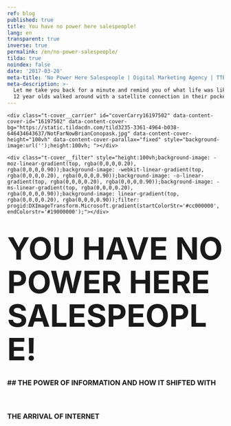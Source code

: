 ```yaml
---
ref: blog
published: true
title: You have no power here salespeople!
lang: en
transparent: true
inverse: true
permalink: /en/no-power-salespeople/
tilda: true
noindex: false
date: '2017-03-20'
meta-title: 'No Power Here Salespeople | Digital Marketing Agency | TTBA Group '
meta-description: >-
  Let me take you back for a minute and remind you of what life was like before
  12 year olds walked around with a satellite connection in their pocket.
---
```

<!--allrecords-->
<div id="allrecords" class="t-records" data-hook="blocks-collection-content-node" data-tilda-project-id="56887" data-tilda-page-id="699959">

<div id="rec16197502" class="r" style=" " data-animationappear="off" data-record-type="274">
<!-- t255 -->
<!-- cover -->
	




<div class="t-cover" id="recorddiv16197502" bgimgfield="img" style="height:100vh; background-image:url('https://static.tildacdn.com/tild3235-3361-4964-b038-646434643637/-/resize/20x/NotFarNowBrianConopask.jpg');">

	<div class="t-cover__carrier" id="coverCarry16197502" data-content-cover-id="16197502" data-content-cover-bg="https://static.tildacdn.com/tild3235-3361-4964-b038-646434643637/NotFarNowBrianConopask.jpg" data-content-cover-height="100vh" data-content-cover-parallax="fixed" style="background-image:url('');height:100vh; "></div>
      
    <div class="t-cover__filter" style="height:100vh;background-image: -moz-linear-gradient(top, rgba(0,0,0,0.20), rgba(0,0,0,0.90));background-image: -webkit-linear-gradient(top, rgba(0,0,0,0.20), rgba(0,0,0,0.90));background-image: -o-linear-gradient(top, rgba(0,0,0,0.20), rgba(0,0,0,0.90));background-image: -ms-linear-gradient(top, rgba(0,0,0,0.20), rgba(0,0,0,0.90));background-image: linear-gradient(top, rgba(0,0,0,0.20), rgba(0,0,0,0.90));filter: progid:DXImageTransform.Microsoft.gradient(startColorStr='#cc000000', endColorstr='#19000000');"></div>
  <div class="t255">
  <div class="t-container">
    <div class="t-width t-width_10 t255__mainblock">
        <div class="t-cover__wrapper t-valign_middle" style="height:100vh;"> 
          <div class="t255__wrapper" data-hook-content="covercontent">
                        <h1 class="t255__title t-title t-title_sm t-uppercase " style="text-transform:uppercase;" field="title"><div style="font-size:72px;line-height:78px;" data-customstyle="yes">You Have No Power Here Salespeople!<br><span style="font-size: 16px;">## The power of information and how it shifted with the arrival of Internet</span> <br></div></h1>            <span class="space"></span>
          </div>
        </div>
        <div class="t255__userblock">
          <div class="t255__userblock-img t-bgimg " imgfield="img2" data-original="https://static.tildacdn.com/tild6534-3332-4831-a564-653335383132/49759ab977eb49179ea12ef7921c199f.jpg" style="background-image: url('https://static.tildacdn.com/tild6534-3332-4831-a564-653335383132/-/resize/20x/49759ab977eb49179ea12ef7921c199f.jpg');"></div>          <div class="t255__userblock-descr t-descr t-descr_xxs " field="title2">By <strong>Konstantin Kostychuk</strong><strong><br>CEO at TTBA Group</strong><strong></strong></div>          <div class="t255__userblock-date t-descr t-descr_xxs " field="descr2">on March 20, 2017</div>        </div>
    </div>
  </div>
  </div>
  

</div>
    
</div>


<div id="rec16378298" class="r" style="padding-top:0px;padding-bottom:0px; " data-animationappear="off" data-record-type="449">

<!-- T381 -->
<div id="nav16378298marker"></div>
<div id="nav16378298" class="t449   " data-navmarker="nav16378298marker" data-appearoffset="" data-hideoffset="">
    <div class="t449__wrapper ">
      <script type="text/javascript" src="//yastatic.net/share2/share.js" charset="utf-8"></script>
      <div class="t449__share_buttons ya-share2" data-direction="vertical" data-yasharel10n="en" data-services="facebook,twitter"></div>         
    </div>
</div>

</div>


<div id="rec16197503" class="r" style="padding-top:90px;padding-bottom:60px;background-color:#ededed; " data-record-type="127" data-bg-color="#ededed">
<!-- T119 -->
<div class="t119">
	<div class="t-container ">
	  	<div class="t-col t-col_8 t-prefix_2">
			<div class="t119__preface t-descr t-opacity_70" style="opacity:0.70;" field="text"><div style="font-size:20px;text-align:left;" data-customstyle="yes"><strong></strong><strong>Picture this:</strong> Your car is a piece of crap. It's all rusty and the more you repair it the more it falls apart. After the last snowstorm, you made a decision; you're buying a new car! <br><br> What do you do? You Google it! You open your computer or your mobile device and you start looking at the different makes, models and prices of cars. After reading reviews, watching videos and comparing 3 to 10 different options, you select your vehicle of choice and you drive down to the nearest dealership to buy it. <br><br></div></div>
		</div>
	</div>
</div>
</div>


<div id="rec16197504" class="r" style="padding-top:0px;padding-bottom:0px; " data-record-type="179">
<!-- cover -->
	




<div class="t-cover" id="recorddiv16197504" bgimgfield="img" style="height:100vh; background-image:url('https://static.tildacdn.com/tild6661-3536-4532-a631-323463393132/-/resize/20x/Car_dealership.jpg');">

	<div class="t-cover__carrier" id="coverCarry16197504" data-content-cover-id="16197504" data-content-cover-bg="https://static.tildacdn.com/tild6661-3536-4532-a631-323463393132/Car_dealership.jpg" data-content-cover-height="100vh" data-content-cover-parallax="fixed" style="background-image:url('');height:100vh; "></div>
      
    <div class="t-cover__filter" style="height:100vh;background-image: -moz-linear-gradient(top, rgba(0,0,0,0.60), rgba(0,0,0,0.60));background-image: -webkit-linear-gradient(top, rgba(0,0,0,0.60), rgba(0,0,0,0.60));background-image: -o-linear-gradient(top, rgba(0,0,0,0.60), rgba(0,0,0,0.60));background-image: -ms-linear-gradient(top, rgba(0,0,0,0.60), rgba(0,0,0,0.60));background-image: linear-gradient(top, rgba(0,0,0,0.60), rgba(0,0,0,0.60));filter: progid:DXImageTransform.Microsoft.gradient(startColorStr='#66000000', endColorstr='#66000000');"></div>

<!-- T164 -->
<div class="t164">
	<div class="t-container">
		<div class="t-cover__wrapper t-valign_middle" style="height:100vh;">      
          <div class="t-col t-col_8 t-prefix_2 t-align_left">
            <div data-hook-content="covercontent">
            <div class="t164__wrapper">
	          	          	          <div class="t164__descr t-descr t-descr_xxxl" field="descr"><div style="font-size:30px;" data-customstyle="yes"><br>Now image again that your car is a piece of crap but this time it's 1987. <br></div></div>	          <div class="t164__text t-text t-text_md" field="text"><div style="font-size:18px;" data-customstyle="yes">If you wanted to buy a new car 30 years ago, what did you do? Those of you who are old enough will remember that your options were not many. We have this amazing capacity as human beings to quickly get used to the good things in life and expect them to be the new standards. <br> <br>So let me take you back for a minute and remind you of what life was like before 12 year olds walked around with a satellite connection in their pocket. <br><br><strong>Here's what you did when shopping for a car: <br></strong>1. Pick a make and find the nearest dealership. <br>2. Drive there (or take the bus). <br>3. Compare pricing options, deals, promotions and features. <br>4. Haggle with a salesperson. <br>5. Get haggled. <br>6. Then drive down to another dealership and repeat steps 1 through 5. <br>7. Do that three, four or even 10 times. <br> <br><br></div></div>            </div>
            </div>
          </div>
		</div>
	</div>
</div>

  

</div>
    
</div>


<div id="rec16197505" class="r" style="padding-top:75px;padding-bottom:0px; " data-record-type="106">
<!-- T004 -->
<div class="t004">
	<div class="t-container ">
	  	<div class="t-col t-col_8 t-prefix_2">
			<div field="text" class="t-text t-text_md  "><div style="font-size:18px;" data-customstyle="yes">If you're reading this and you're a business owner, you're probably thinking "A client coming to your store without Googling a single thing, that's great! Half the battle is already won! Business owners had it SO EASY back then!" And you're right! Without easy access to information, consumers had no choice but to come see you at the store. Good for business, not so good for the consumer. <br><br> First of all, most people couldn't haggle if their life depended on it. <br><br> Most of us can haggle for fruits or other produce at a summer market. It doesn't take a genius to compare apples to apples and oranges to oranges. But comparing a Volkswagen Passat to a Honda Accord can prove more difficult to do. Especially if your adversary is a salesman who has all the up-to-date information about his products while you only know what your uncle told you about his Oldsmobile. Guess who's coming out on top in that transaction. <br><br> <em>Do you see where I'm going with this yet? <br></em><br> The only reason you went to 10 different car dealerships 30 years ago is because you had no other choice. If you wanted information about a car, you went to a car salesman. If you wanted information about a fridge, a TV or any other product or service, you had to get out of your home and drive to the store. <br></div></div>
		</div>
	</div>
</div>
</div>


<div id="rec16376790" class="r" style="padding-top:0px;padding-bottom:0px; " data-record-type="223">
<!-- T195 -->
<div class="t195">
  <div class="t-container">
                
      <div class="t-col t-col_4 t-prefix_2">
        <div class="t195__text t-text t-text_md" field="text"><div style="font-size:18px;" data-customstyle="yes"><u><br>The power of information was consolidated within the salespeople.</u> They knew how to use it and how to squeeze as much as they could out of every customer. They'd get away with it time after time after time. It's no wonder that to this day, when most people think of a salesman they are thinking of someone who's pushy, persistent and aggressive. Source <a href="https://research.hubspot.com/charts/sales-description-word-cloud" target="_blank" style="color:#6072fc !important;" rel="color:#7181f7 !important;">HubSpot</a></div></div>
      </div>
          <div class="t-col t-col_4  t195__imgsection" itemscope="" itemtype="http://schema.org/ImageObject"><meta itemprop="image" content="https://static.tildacdn.com/tild3138-3162-4234-a538-313332356161/Sales_word_cloud.png">        <img class="t195__img t-img" data-tu-max-width="1200" data-tu-max-height="1200" src="https://static.tildacdn.com/tild3138-3162-4234-a538-313332356161/-/empty/Sales_word_cloud.png" data-original="https://static.tildacdn.com/tild3138-3162-4234-a538-313332356161/Sales_word_cloud.png" imgfield="img"><br>        <div class="t195__sectitle t-descr" field="imgtitle" itemprop="name"></div>
        <div class="t195__secdescr t-descr" field="imgdescr" itemprop="description"></div>
      </div>
      </div>
</div>
</div>


<div id="rec16375614" class="r" style="padding-top:15px;padding-bottom:30px; " data-record-type="106">
<!-- T004 -->
<div class="t004">
	<div class="t-container ">
	  	<div class="t-col t-col_8 t-prefix_2">
			<div field="text" class="t-text t-text_md  "><strong>Fast-forward a decade: Enters Internet.<br></strong><br>From its first appearance in the early nineties, Internet has changed the way we consume information, the way we shop, communicate and pretty much live. Advances in technology, and the incredibly rapid spread of connectivity across the developed world (and now beyond) has changed the relationship between consumers and salespeople forever (and for the better).</div>
		</div>
	</div>
</div>
</div>


<div id="rec16308241" class="r" style="padding-top:75px;padding-bottom:45px; " data-record-type="271">
<!-- t250 -->
<div class="t250">
  <div class="t-container">
    <div class="t-row">
      <div class="t-col t-col_10 t-prefix_1">
        <div class="t250__text t-text-impact t-text-impact_sm" field="text">
          Today's consumer wants information right NOW and he only wants to move his thumbs to get it.<br>
        </div>
        <div>
          <a class="t250__link" href="https://twitter.com/intent/tweet?url=http://project56887.tilda.ws/page699959.html;text=Today's consumer wants information right NOW and he only wants to move his thumbs to get it.;size=l&amp;count=none" target="_blank">            <div class="t250__icon">
              <svg width="28px" height="25px" viewBox="0 0 28 25">
                  <g stroke="none" stroke-width="1" fill="none" fill-rule="evenodd">
                      <g transform="translate(-704.000000, -1375.000000)" fill="#000000">
                          <path d="M731.2272,1375.449 C730.117467,1376.155 728.887333,1376.668 727.5788,1376.944 C726.532533,1375.748 725.038267,1375 723.386267,1375 C720.2148,1375 717.642533,1377.756 717.642533,1381.155 C717.642533,1381.637 717.693867,1382.106 717.79,1382.557 C713.016,1382.3 708.783333,1379.85 705.949733,1376.126 C705.455067,1377.034 705.171333,1378.092 705.171333,1379.221 C705.171333,1381.356 706.185867,1383.24 707.7268,1384.343 C706.785067,1384.311 705.899333,1384.034 705.124667,1383.573 L705.124667,1383.65 C705.124667,1386.631 707.104267,1389.12 709.733467,1389.686 C709.250933,1389.827 708.7432,1389.902 708.2196,1389.902 C707.85,1389.902 707.489733,1389.863 707.1388,1389.792 C707.870533,1392.236 709.992,1394.017 712.505467,1394.066 C710.538933,1395.716 708.061867,1396.701 705.370133,1396.701 C704.906267,1396.701 704.449867,1396.672 704,1396.615 C706.5424,1398.361 709.561733,1399.38 712.806,1399.38 C723.3732,1399.38 729.150533,1390.002 729.150533,1381.868 C729.150533,1381.601 729.1468,1381.335 729.134667,1381.071 C730.256533,1380.204 731.230933,1379.12 732,1377.884 C730.970533,1378.374 729.8636,1378.704 728.7016,1378.853 C729.886933,1378.094 730.797867,1376.887 731.2272,1375.449 L731.2272,1375.449 Z" id="Shape" sketch:type="MSShapeGroup"></path>
                      </g>
                  </g>
              </svg>              
            </div>
                      </a>        </div>
      </div>
    </div>
  </div>
</div>
</div>


<div id="rec16197506" class="r" style="padding-top:0px;padding-bottom:0px; " data-record-type="179">
<!-- cover -->
	




<div class="t-cover" id="recorddiv16197506" bgimgfield="img" style="height:90vh; background-image:url('https://static.tildacdn.com/tild6566-3065-4232-b736-613362616238/-/resize/20x/network_cables.jpg');">

	<div class="t-cover__carrier" id="coverCarry16197506" data-content-cover-id="16197506" data-content-cover-bg="https://static.tildacdn.com/tild6566-3065-4232-b736-613362616238/network_cables.jpg" data-content-cover-height="90vh" data-content-cover-parallax="fixed" style="background-image:url('');height:90vh; "></div>
      
    <div class="t-cover__filter" style="height:90vh;background-image: -moz-linear-gradient(top, rgba(0,0,0,0.70), rgba(0,0,0,0.70));background-image: -webkit-linear-gradient(top, rgba(0,0,0,0.70), rgba(0,0,0,0.70));background-image: -o-linear-gradient(top, rgba(0,0,0,0.70), rgba(0,0,0,0.70));background-image: -ms-linear-gradient(top, rgba(0,0,0,0.70), rgba(0,0,0,0.70));background-image: linear-gradient(top, rgba(0,0,0,0.70), rgba(0,0,0,0.70));filter: progid:DXImageTransform.Microsoft.gradient(startColorStr='#4c000000', endColorstr='#4c000000');"></div>

<!-- T164 -->
<div class="t164">
	<div class="t-container">
		<div class="t-cover__wrapper t-valign_middle" style="height:90vh;">      
          <div class="t-col t-col_8 t-prefix_2 t-align_left">
            <div data-hook-content="covercontent">
            <div class="t164__wrapper">
	          	          	          <div class="t164__descr t-descr t-descr_xxxl" field="descr"><div style="font-size:42px;" data-customstyle="yes">The Power Shift<br></div></div>	          <div class="t164__text t-text t-text_md" field="text"><div style="font-size:18px;" data-customstyle="yes"><u></u>After decades of being abused and mistreated, the consumer is finally coming out on top. He is now king! He decides when he wants to look for your product, how he does it and where he does it. <br><br> But for the most part, they all start in the same place. Here are a few figures: <br>- 81% of shoppers conduct online research before buying <br>- 60% start their research on a search engine like Google <br>- 61% of shoppers read product reviews before making a purchase<br><a href="http://www.adweek.com/digital/81-shoppers-conduct-online-research-making-purchase-infographic/" style="color:#8585f5 !important;" rel="color:#8585f5 !important;"><span style="color: rgb(95, 113, 245);">(Source)</span><br></a> <br>By the time a consumer walks into a car dealership in 2017, his mind is already made up! And it's <u>not only cars</u>; it's the same story for the majority of products or services that you will see today! If 30 years ago, the sales cycle started when a customer would walk through the doors, today it starts when the consumer simply feels a need or a want. And with a smart phone in his pocket, he can start looking to fulfill that need within seconds. There's no need to speak with a salesman any more. All of the latest information is easily accessible online. <br> <br>The dynamic of our work as businesspeople and as salespeople has changed the day that the power of information shifted from us towards the customer. Those who adapted survived and thrived, the rest died out, much like the dinosaurs did. <br><br></div></div>            </div>
            </div>
          </div>
		</div>
	</div>
</div>

  

</div>
    
</div>


<div id="rec16197507" class="r" style="padding-top:60px;padding-bottom:15px;background-color:#ffffff; " data-record-type="184" data-bg-color="#ffffff">
<!-- T169 -->
<div class="t169">
  <div class="t-container_100">
    <div class="t-row">
      <div class="t-col_100">
        <h2 class="t169__text t-title" field="text"><div style="font-size:30px;line-height:40px;text-align:center;color:#444444;" data-customstyle="yes"><span style="font-weight: 300;">So what can you do? How can you market your business<br>when the consumer calls all the shots? </span><br></div></h2>
      </div>
    </div>
  </div>
</div>
</div>


<div id="rec16309713" class="r" style="padding-top:15px;padding-bottom:15px; " data-record-type="106">
<!-- T004 -->
<div class="t004">
	<div class="t-container ">
	  	<div class="t-col t-col_8 t-prefix_2">
			<div field="text" class="t-text t-text_md  "><strong><span data-redactor-tag="span" style="font-size: 28px;">Business starts with presence. </span><br></strong><br><span style="font-size: 18px;">Being on the first page of Google puts you on the list of companies that will be compared, but it doesn't guarantee contact just yet. Today's consumer will compare a few companies by looking at their overall online presence and then decide which companies he will contact for pricing. (We assume here that your product is the bomb and that your branding is on point.) <br><br> When it comes to online presence, here's what you need to think about: <br> <br><em>- Do you have a website? Is it mobile responsive? (more than 60% of all purchases start from a mobile device) <br>- Is your contact information visible? <br>- Do you have social media accounts? Are they active? <br>- Do you produce and share interesting and useful content? <br>- Does your business have reviews? How are they? <br>- Have you established yourself as an expert in your field? Can you be trusted? <br>- Do you have a Google My Business account? <br>- Did you come up in Google at all? In Google Ads?</em> <br><br> The above list is meant to get you to ask the right questions and start thinking about your business differently. In the next article, we'll look at a more systematic approach to building your marketing funnel and understanding the tools at your disposal at each stage of that model. </span><br></div>
		</div>
	</div>
</div>
</div>


<div id="rec16309789" class="r" style="padding-top:30px;padding-bottom:15px; " data-record-type="271">
<!-- t250 -->
<div class="t250">
  <div class="t-container">
    <div class="t-row">
      <div class="t-col t-col_10 t-prefix_1">
        <div class="t250__text t-text-impact t-text-impact_sm" field="text">
          Online presence is no longer an asset,<br>it's an absolute prerequisite for survival. <br>
        </div>
        <div>
          <a class="t250__link" href="https://twitter.com/intent/tweet?url=http://project56887.tilda.ws/page699959.html;text=Online presence is no longer an asset,it's an absolute prerequisite for survival. ;size=l&amp;count=none" target="_blank">            <div class="t250__icon">
              <svg width="28px" height="25px" viewBox="0 0 28 25">
                  <g stroke="none" stroke-width="1" fill="none" fill-rule="evenodd">
                      <g transform="translate(-704.000000, -1375.000000)" fill="#000000">
                          <path d="M731.2272,1375.449 C730.117467,1376.155 728.887333,1376.668 727.5788,1376.944 C726.532533,1375.748 725.038267,1375 723.386267,1375 C720.2148,1375 717.642533,1377.756 717.642533,1381.155 C717.642533,1381.637 717.693867,1382.106 717.79,1382.557 C713.016,1382.3 708.783333,1379.85 705.949733,1376.126 C705.455067,1377.034 705.171333,1378.092 705.171333,1379.221 C705.171333,1381.356 706.185867,1383.24 707.7268,1384.343 C706.785067,1384.311 705.899333,1384.034 705.124667,1383.573 L705.124667,1383.65 C705.124667,1386.631 707.104267,1389.12 709.733467,1389.686 C709.250933,1389.827 708.7432,1389.902 708.2196,1389.902 C707.85,1389.902 707.489733,1389.863 707.1388,1389.792 C707.870533,1392.236 709.992,1394.017 712.505467,1394.066 C710.538933,1395.716 708.061867,1396.701 705.370133,1396.701 C704.906267,1396.701 704.449867,1396.672 704,1396.615 C706.5424,1398.361 709.561733,1399.38 712.806,1399.38 C723.3732,1399.38 729.150533,1390.002 729.150533,1381.868 C729.150533,1381.601 729.1468,1381.335 729.134667,1381.071 C730.256533,1380.204 731.230933,1379.12 732,1377.884 C730.970533,1378.374 729.8636,1378.704 728.7016,1378.853 C729.886933,1378.094 730.797867,1376.887 731.2272,1375.449 L731.2272,1375.449 Z" id="Shape" sketch:type="MSShapeGroup"></path>
                      </g>
                  </g>
              </svg>              
            </div>
                      </a>        </div>
      </div>
    </div>
  </div>
</div>
</div>


<div id="rec16197508" class="r" style="padding-top:30px;padding-bottom:0px; " data-record-type="493">
<!-- t493 -->

<div class="t493">
			
  <div class="t493__container t-container">
		<div class="t493__flex-wrapper">
	    <div class="t493__box-img-mobile t-col">
	      <div class="t493__tablewrapper">
	        <div class="t493__cell t-cell">
	          <img class="t493__img t-margin_auto t-img" src="https://static.tildacdn.com/tild6462-6661-4664-b635-303765333766/-/empty/salespeople.png" data-original="https://static.tildacdn.com/tild6462-6661-4664-b635-303765333766/salespeople.png" imgfiled="img5">
	        </div>
	      </div>
	    </div>
	    	    <div class="t493__box-text t-col t-col_flex t-valign_middle t-col_6 ">
	      <div class="t493__tablewrapper">
	        <div class="t493__cell t-cell">
	          <div class="t493__item t-item ">
	            	            <div class="t493__textwrapper t-cell t-valign_top">
	              	                <div class="t493__heading t-heading t-heading_sm  t-align_center" style="" field="title">
	              <div style="color:#060606;" data-customstyle="yes"><strong><strong data-redactor-tag="strong">So that's it? Online presence is the answer? Not quite.</strong><br></strong></div></div>	              	                <div class="t493__descr t-descr t-descr_xs t-align_center" style="" field="descr">
	              <div style="font-size:18px;text-align:left;" data-customstyle="yes"><br>Online presence is one of the answers. It's one of the very first answers. If you're thinking about the future of your business and about where your customers are looking for your products, online presence is a good start. <br><br> Active evaluation is when a potential client has found your business, liked what you're offering and is at the stage of comparing you to the competition. "Two-thirds of the touch points during the active-evaluation phase involve […] activities such as Internet reviews and word-of-mouth recommendations from friends and family." <br>Source: <span style="color: rgb(95, 113, 245);"><a href="http://www.mckinsey.com/business-functions/marketing-and-sales/our-insights/the-consumer-decision-journey" style="color: rgb(95, 113, 245);" target="_blank">McKinsey</a> </span><br><br> What does that mean? It means that simply being online is not enough. Just like they do in a store holding two products in front of them, they will also compare your business with others when searching online. <br><strong></strong></div></div>	            </div>
	          </div>
	          	            <div class="t493__item t493__item_padding-top t-item ">
	              	              <div class="t493__textwrapper t-cell t-valign_top">
	                	                  <div class="t493__heading t-heading t-heading_sm t-align_center" style="" field="title2">
	                <div style="color:#515151;" data-customstyle="yes"></div></div>	                	              </div>
	            </div>
	          	          	          	<div class="t493__item t493__item_padding-top t-item ">
	              	              <div class="t493__textwrapper t-cell t-valign_top">
	                	                  <div class="t493__heading t-heading t-heading_sm t-align_center" style="" field="title3">
	                <div style="color:#474747;" data-customstyle="yes"></div></div>	                	              </div>
	            </div>
	          	          	        </div>
	      </div>
	    </div>
	    	      <div class="t493__box-img t-col t-col_flex t-valign_middle t-col_6 ">
	        <div class="t493__tablewrapper">
	          <div class="t493__cell t-cell">
	            <img class="t493__img t-img " src="https://static.tildacdn.com/tild6462-6661-4664-b635-303765333766/-/empty/salespeople.png" data-original="https://static.tildacdn.com/tild6462-6661-4664-b635-303765333766/salespeople.png" imgfield="img5">
	          </div>
	        </div>
	      </div>
	    		</div>
  </div>
		


</div>
</div>


<div id="rec16309511" class="r" style="padding-top:0px;padding-bottom:0px; " data-record-type="179">
<!-- cover -->
	




<div class="t-cover" id="recorddiv16309511" bgimgfield="img" style="height:100vh; background-image:url('https://static.tildacdn.com/tild3762-6438-4731-b039-353833383037/-/resize/20x/iStock_000050225464_Medium1002x666.jpg');">

	<div class="t-cover__carrier" id="coverCarry16309511" data-content-cover-id="16309511" data-content-cover-bg="https://static.tildacdn.com/tild3762-6438-4731-b039-353833383037/iStock_000050225464_Medium1002x666.jpg" data-content-cover-height="100vh" data-content-cover-parallax="fixed" style="background-image:url('');height:100vh; "></div>
      
    <div class="t-cover__filter" style="height:100vh;background-image: -moz-linear-gradient(top, rgba(255,255,255,0.90), rgba(255,255,255,0.80));background-image: -webkit-linear-gradient(top, rgba(255,255,255,0.90), rgba(255,255,255,0.80));background-image: -o-linear-gradient(top, rgba(255,255,255,0.90), rgba(255,255,255,0.80));background-image: -ms-linear-gradient(top, rgba(255,255,255,0.90), rgba(255,255,255,0.80));background-image: linear-gradient(top, rgba(255,255,255,0.90), rgba(255,255,255,0.80));filter: progid:DXImageTransform.Microsoft.gradient(startColorStr='#19ffffff', endColorstr='#33ffffff');"></div>

<!-- T164 -->
<div class="t164">
	<div class="t-container">
		<div class="t-cover__wrapper t-valign_middle" style="height:100vh;">      
          <div class="t-col t-col_8 t-prefix_2 t-align_left">
            <div data-hook-content="covercontent">
            <div class="t164__wrapper">
	          	          	          <div class="t164__descr t-descr t-descr_xxxl" field="descr"><div style="font-size:30px;color:#1a1a1a;" data-customstyle="yes"><strong>Conclusion</strong> <br></div></div>	          <div class="t164__text t-text t-text_md" field="text"><div style="font-size:18px;color:#0b0b0b;" data-customstyle="yes">We've said it, doing business is harder today than it was 30 years ago. There's no denying the fact that there are many more companies opening every week, competition is getting more fierce, sometimes international, and the consumer has access to detailed information at the swipe of a finger. <br> <br>Make no mistake; your competitors are already online. They have been for a while. Online presence is a big step in the right direction but if you haven't made that step by 2017, you're already behind! If your company is not visible online, it is not visible at all. <br> <br>Be smart about your business. Plan, test, adjust and try again. Leave nothing to chance, be calculated and systematic, use the right tools and target the right audience to grow your business. <br> <br>If you're not sure where to start, our consultations are free. <u><a href="#GrowMyBusiness" style="color: rgb(11, 11, 11);" rel="" data-redactor-tag="a">Here</a>'s</u> how to get in touch!<br></div></div>            </div>
            </div>
          </div>
		</div>
	</div>
</div>

  

</div>
    
</div>


<div id="rec16310536" class="r" style=" " data-animationappear="off" data-record-type="330">

<style>
#rec16310536 input::-webkit-input-placeholder {color:#000000; opacity: 0.5;}
#rec16310536 input::-moz-placeholder          {color:#000000; opacity: 0.5;}
#rec16310536 input:-moz-placeholder           {color:#000000; opacity: 0.5;}
#rec16310536 input:-ms-input-placeholder      {color:#000000; opacity: 0.5;}          
#rec16310536 textarea::-webkit-input-placeholder {color:#000000; opacity: 0.5;}
#rec16310536 textarea::-moz-placeholder          {color:#000000; opacity: 0.5;}
#rec16310536 textarea:-moz-placeholder           {color:#000000; opacity: 0.5;}
#rec16310536 textarea:-ms-input-placeholder      {color:#000000; opacity: 0.5;}                    
</style>
<div class="t330">
  <div class="t-popup" data-tooltip-hook="#GrowMyBusiness">
    <div class="t-popup__close">
      <svg width="23px" height="23px" viewBox="0 0 23 23" version="1.1" xmlns="http://www.w3.org/2000/svg" xmlns:xlink="http://www.w3.org/1999/xlink">
        <g stroke="none" stroke-width="1" fill="#fff" fill-rule="evenodd">
          <rect transform="translate(11.313708, 11.313708) rotate(-45.000000) translate(-11.313708, -11.313708) " x="10.3137085" y="-3.6862915" width="2" height="30"></rect>
          <rect transform="translate(11.313708, 11.313708) rotate(-315.000000) translate(-11.313708, -11.313708) " x="10.3137085" y="-3.6862915" width="2" height="30"></rect>
        </g>
      </svg>
    </div>
    <div class="t-popup__container t-width t-width_6">
        <img class="t330__img t-img" src="https://static.tildacdn.com/tild6632-6531-4531-a564-626639616530/-/empty/ttba_moto.jpg" data-original="https://static.tildacdn.com/tild6632-6531-4531-a564-626639616530/ttba_moto.jpg" imgfield="img">        <div class="t330__wrapper t-align_center" style=";">
          <div class="t330__title t-title t-title_xxs"><div style="font-size:16px;" data-customstyle="yes"><span style="font-weight: 400;">We always respond in less than 4 hours.<br><br></span></div></div>                    <form id="form16310536" name="form16310536" role="form" action="https://forms.tildacdn.com/procces/" method="POST" data-formactiontype="2" data-inputbox=".t330__blockinput" data-success-url="https://ttbagroup.com/en/request-submitted" class="js-form-proccess">                                                                  <input type="hidden" name="formservices[]" value="67787a8c45c4f24353fc05cdd55eaa8d" class="js-formaction-services">
                                                      
                                                                                  <div>
                          <div class="js-errorbox-all t330__blockinput-errorbox" style="display:none;">
                              <div class="t330__blockinput-errors-text t-text t-text_xs">
                                  <p class="t330__blockinput-errors-item js-rule-error js-rule-error-all"></p>
                        		<p class="t330__blockinput-errors-item js-rule-error js-rule-error-req">Required field</p>
                        		<p class="t330__blockinput-errors-item js-rule-error js-rule-error-email">Please correct e-mail address</p>
                        		<p class="t330__blockinput-errors-item js-rule-error js-rule-error-name">Name Wrong. Correct please</p>
                        		<p class="t330__blockinput-errors-item js-rule-error js-rule-error-phone">Please correct phone number</p>
                        		<p class="t330__blockinput-errors-item js-rule-error js-rule-error-string">Please enter letter, number or punctuation symbols.</p>
                              </div>
                          </div>
                          <div class="js-successbox t330__blockinput-success t-text t-text_xs" style="display:none;">
                                                            Thank You! Your request has been submitted.
                                                      </div>                
                        </div>
                        <div class="t330__input-wrapper">
                                                                              <div class="t330__blockinput">
                              <input type="text" name="email" class="t330__input t-input js-tilda-rule " value="" placeholder="Your Name" onfocus="this.placeholder = ''" onblur="this.placeholder = 'Your Name'" data-tilda-req="1" data-tilda-rule="email" style="color:#000000; border:1px solid #c9c9c9; background-color:#ffffff; border-radius: 5px; -moz-border-radius: 5px; -webkit-border-radius: 5px;">
                          </div>
                                                                                                        <div class="t330__blockinput">
                              <input type="text" name="name" class="t330__input t-input js-tilda-rule " value="" placeholder="Your Email" onfocus="this.placeholder = ''" onblur="this.placeholder = 'Your Email'" data-tilda-req="1" data-tilda-rule="none" style="color:#000000; border:1px solid #c9c9c9; background-color:#ffffff; border-radius: 5px; -moz-border-radius: 5px; -webkit-border-radius: 5px;">
                          </div>                
                                                                                                        <div class="t330__blockinput">
                              <input type="text" name="phone" class="t330__input t-input js-tilda-rule " value="" placeholder="Your Phone Number" onfocus="this.placeholder = ''" onblur="this.placeholder = 'Your Phone Number'" data-tilda-req="1" data-tilda-rule="phone" style="color:#000000; border:1px solid #c9c9c9; background-color:#ffffff; border-radius: 5px; -moz-border-radius: 5px; -webkit-border-radius: 5px;">
                          </div>                                
                                                      
                          
                                                      
                                                                              <div class="t330__blockinput">
                              <textarea name="Whatdoyouwanttodiscuss" class="t330__input t-input js-tilda-rule " placeholder="What do you want to discuss?" onfocus="this.placeholder = ''" onblur="this.placeholder = 'What do you want to discuss?'" style="color:#000000; border:1px solid #c9c9c9; background-color:#ffffff; border-radius: 5px; -moz-border-radius: 5px; -webkit-border-radius: 5px;height:68px" rows="2"></textarea>
                          </div>
                                                    <div class="t330__blockbutton">
                              <button type="submit" class="t330__submit t-submit" style="color:#ffffff;background-color:#ed4b3a;border-radius:5px; -moz-border-radius:5px; -webkit-border-radius:5px;">SEND</button>                          </div>
                         </div> 
          </form>                          
        </div>
      </div>
    </div>
</div>
<script type="text/javascript">
$(document).ready(function(){
  setTimeout(function(){
    t330_initPopup('16310536');
  }, 500);
});
</script>  

                          
</div>


<div id="rec16197510" class="r" style="padding-top:45px;padding-bottom:45px; " data-record-type="132">
<div class="t-container_100">
	<div style="position: relative; right: 50%; float: right;">
		<div style="position: relative; z-index: 1; right: -50%;">
			<div style="display: table;">
			<div style="display:table-row; width:auto; clear:both;">
			
						<div id="fb-root"></div>
			
			<script>(function(d, s, id) {
			  var js, fjs = d.getElementsByTagName(s)[0];
			  if (d.getElementById(id)) return;
			  js = d.createElement(s); js.id = id;
			  js.src = "//connect.facebook.net/en_En/sdk.js#xfbml=1&appId=257953674358265&version=v2.0";
			  fjs.parentNode.insertBefore(js, fjs);
			}(document, 'script', 'facebook-jssdk'));</script>
						
						
						<div style="border:0px solid;height:25px; float:left; display:table-column; padding-left:10px; padding-top:4px;">
			<div class="fb-like" data-layout="button_count" data-action="like" data-show-faces="false" data-share="false"></div>
			</div>
			              
						<div style="border:0px solid;height:25px; float:left; display:table-column; padding-left:10px; padding-top:4px;">
			<div class="fb-share-button" data-type="button_count"></div>
			</div>
									
			
			              
            
						<div style="float:left; width:80px; display:table-column; height:25px; border:0px solid; padding-left:10px; padding-top:4px;">
			<a href="https://twitter.com/share" class="twitter-share-button" data-text="You have no power here salespeople!">Tweet</a>
			<script>!function(d,s,id){var js,fjs=d.getElementsByTagName(s)[0],p=/^http:/.test(d.location)?'http':'https';if(!d.getElementById(id)){js=d.createElement(s);js.id=id;js.src=p+'://platform.twitter.com/widgets.js';fjs.parentNode.insertBefore(js,fjs);}}(document, 'script', 'twitter-wjs');</script>
			</div>
			              
			</div>
			</div>
		</div>
	</div>
</div>  
</div>


<div id="rec16311351" class="r" style="padding-top:0px;padding-bottom:0px; " data-animationappear="off" data-record-type="307">
<!-- t278 -->
<!-- cover -->
	




<div class="t-cover" id="recorddiv16311351" bgimgfield="img" style="height:100vh; background-image:url('https://static.tildacdn.com/tild6432-6139-4635-a466-633539363738/-/resize/20x/mtlcityview.jpg');">

	<div class="t-cover__carrier" id="coverCarry16311351" data-content-cover-id="16311351" data-content-cover-bg="https://static.tildacdn.com/tild6432-6139-4635-a466-633539363738/mtlcityview.jpg" data-content-cover-height="100vh" data-content-cover-parallax="fixed" style="background-image:url('');height:100vh; "></div>
      
    <div class="t-cover__filter" style="height:100vh;background-image: -moz-linear-gradient(top, rgba(46,46,46,0.80), rgba(46,46,46,0.80));background-image: -webkit-linear-gradient(top, rgba(46,46,46,0.80), rgba(46,46,46,0.80));background-image: -o-linear-gradient(top, rgba(46,46,46,0.80), rgba(46,46,46,0.80));background-image: -ms-linear-gradient(top, rgba(46,46,46,0.80), rgba(46,46,46,0.80));background-image: linear-gradient(top, rgba(46,46,46,0.80), rgba(46,46,46,0.80));filter: progid:DXImageTransform.Microsoft.gradient(startColorStr='#332e2e2e', endColorstr='#332e2e2e');"></div>
  <div class="t278">
  <div class="t-container ">
    <div class="t-width t-width_6 t278__mainblock">
      <div class="t-cover__wrapper t-valign_middle" style="height:100vh;"> 
        <div class="t278__mainwrapper" data-hook-content="covercontent">
          <div class="t278__title t-title t-title_xs" field="title">Receive marketing and sales insights right in your Inbox.</div>          <div class="t278__descr t-descr t-descr_md" field="descr">We promise we will never spam you.</div>          <form id="form16311351" name="form16311351" role="form" action="https://forms.tildacdn.com/procces/" method="POST" data-formactiontype="2" data-inputbox=".t278__blockinput" class="js-form-proccess">                                                <input type="hidden" name="formservices[]" value="67787a8c45c4f24353fc05cdd55eaa8d" class="js-formaction-services">
                            
                            <div style="position: absolute; left: -5000px;"><input type="text" name="tspecomment" tabindex="-1" value=""></div>
                      
          
                <div class="t278__input-mainblock t-width t-width_6">
          
                  <div class="t278__allert-wrapper">
                    <div class="t278__blockinput-errorbox js-errorbox-all" style="display:none;">
                        <div class="t278__blockinput-errors-text t-descr t-descr_xs">
                            <p class="t278__blockinput-errors-item js-rule-error js-rule-error-all"></p>
                        	<p class="t278__blockinput-errors-item js-rule-error js-rule-error-req">Required field</p>
                        	<p class="t278__blockinput-errors-item js-rule-error js-rule-error-email">Please correct e-mail address</p>
                        	<p class="t278__blockinput-errors-item js-rule-error js-rule-error-name">Name Wrong. Correct please</p>
                        	<p class="t278__blockinput-errors-item js-rule-error js-rule-error-phone">Please correct phone number</p>
                        	<p class="t278__blockinput-errors-item js-rule-error js-rule-error-string">Please enter letter, number or punctuation symbols.</p>
                        </div>
                    </div>
                    <div class="t278__blockinput-success js-successbox" style="display:none;">
                        <div class="t278__success-icon">
                          <svg width="50px" height="50px" viewBox="0 0 50 50">
                            <g stroke="none" stroke-width="1" fill="none" fill-rule="evenodd">
                              <g fill="#FFFFFF">
                                <path d="M25.0982353,49.2829412 C11.5294118,49.2829412 0.490588235,38.2435294 0.490588235,24.6752941 C0.490588235,11.1064706 11.53,0.0670588235 25.0982353,0.0670588235 C38.6664706,0.0670588235 49.7058824,11.1064706 49.7058824,24.6752941 C49.7058824,38.2441176 38.6664706,49.2829412 25.0982353,49.2829412 L25.0982353,49.2829412 Z M25.0982353,1.83176471 C12.5023529,1.83176471 2.25529412,12.0794118 2.25529412,24.6752941 C2.25529412,37.2705882 12.5023529,47.5182353 25.0982353,47.5182353 C37.6941176,47.5182353 47.9411765,37.2705882 47.9411765,24.6752941 C47.9411765,12.0794118 37.6941176,1.83176471 25.0982353,1.83176471 L25.0982353,1.83176471 Z"></path>
                                <path d="M22.8435294,30.5305882 L18.3958824,26.0829412 C18.0511765,25.7382353 18.0511765,25.18 18.3958824,24.8352941 C18.7405882,24.4905882 19.2988235,24.4905882 19.6435294,24.8352941 L22.8429412,28.0347059 L31.7282353,19.1488235 C32.0729412,18.8041176 32.6311765,18.8041176 32.9758824,19.1488235 C33.3205882,19.4935294 33.3205882,20.0517647 32.9758824,20.3964706 L22.8435294,30.5305882 L22.8435294,30.5305882 Z"></path>
                              </g>
                            </g>
                          </svg>
                        </div>
                        <div class="t278__success-message t-descr t-descr_lg">Your data has been submitted. Thank you!</div>
                    </div>
                  </div>
                  
                  <div class="t278__wrapper">
                                        <div class="t278__blockinput">
                        <input type="text" name="EMAIL" class="t278__input t-input js-tilda-rule " value="" placeholder="Your e-mail" data-tilda-req="1" data-tilda-rule="email" style="color:#000000;  background-color:#ffffff; border-radius: 4px; -moz-border-radius: 4px; -webkit-border-radius: 4px;">
                    </div>
                                                                                <div class="t278__blockinput">
                        <input type="text" name="name" class="t278__input t-input js-tilda-rule " value="" placeholder="Name" data-tilda-req="1" data-tilda-rule="none" style="color:#000000;  background-color:#ffffff; border-radius: 4px; -moz-border-radius: 4px; -webkit-border-radius: 4px;">
                    </div>
                                                            
                                                            
                                        
                    <div class="t278__blockbutton">
                                                  <button type="submit" class="t-submit" style="color:#ffffff;background-color:#ed4b3a;border-radius:7px; -moz-border-radius:7px; -webkit-border-radius:7px;">SEND ME ONLY INTERESTING CONTENT</button>
                                            </div>
                  </div>
              </div>  
        </form>		                      
        </div>
      </div>
    </div>
  </div>
  </div>
<style>
#rec16311351 input::-webkit-input-placeholder {color:#000000; opacity: 0.5;}
#rec16311351 input::-moz-placeholder          {color:#000000; opacity: 0.5;}
#rec16311351 input:-moz-placeholder           {color:#000000; opacity: 0.5;}
#rec16311351 input:-ms-input-placeholder      {color:#000000; opacity: 0.5;}          
#rec16311351 textarea::-webkit-input-placeholder {color:#000000; opacity: 0.5;}
#rec16311351 textarea::-moz-placeholder          {color:#000000; opacity: 0.5;}
#rec16311351 textarea:-moz-placeholder           {color:#000000; opacity: 0.5;}
#rec16311351 textarea:-ms-input-placeholder      {color:#000000; opacity: 0.5;}                    
</style>
  

</div>
                                            
        
 
</div>

</div>
<!--/allrecords-->
